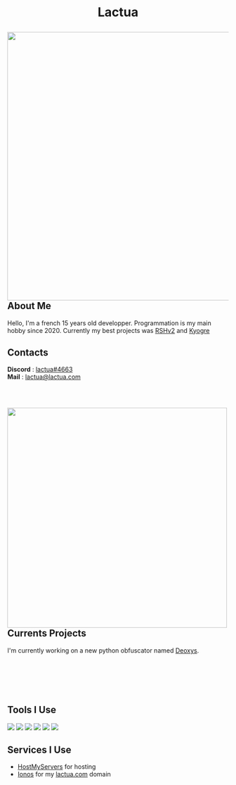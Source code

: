 # <p align="center">Lactua</p>

<img align="right" src="https://github-readme-stats.vercel.app/api?username=lactua&show_icons=true&locale=en&theme=midnight-purple&hide_border=true" width="610"/>

## About Me
Hello, I'm a french 15 years old developper. Programmation is my main hobby since 2020. Currently my best projects was [RSHv2](https://github.com/lactua/rshv2) and [Kyogre](https://github.com/lactua/kyogre)

## Contacts
**Discord** : [lactua#4663](https://discord.com/users/1062301946712707103)
<br>
**Mail** : [lactua@lactua.com](lactua@lactua.com)

<br><br>

<img align="left" src="https://github-readme-streak-stats.herokuapp.com/?user=lactua&theme=midnight-purple&hide_border=true" width="500"/>

## Currents Projects
I'm currently working on a new python obfuscator named [Deoxys](https://github.com/lactua/deoxys).
<br><br><br><br><br><br>
  
## Tools I Use
[![](https://skillicons.dev/icons?i=python)](https://python.org)
[![](https://skillicons.dev/icons?i=vscode)](https://vscode.dev)
[![](https://skillicons.dev/icons?i=figma)](https://figma.com)
[![](https://skillicons.dev/icons?i=github)](https://github.com)
[![](https://skillicons.dev/icons?i=linux)](https://www.linux.org)
[![](https://skillicons.dev/icons?i=discord)](https://discord.com)

## Services I Use
* [HostMyServers](https://www.hostmyservers.fr/) for hosting
* [Ionos](https://www.ionos.fr/) for my [lactua.com](http://lactua.com) domain

